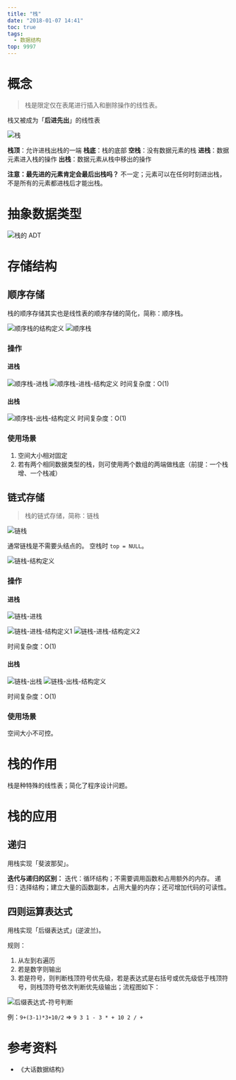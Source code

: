 ```yaml
---
title: "栈"
date: "2018-01-07 14:41"
toc: true
tags:
  - 数据结构
top: 9997
---
```


# 概念
> 栈是限定仅在表尾进行插入和删除操作的线性表。

栈又被成为「**后进先出**」的线性表

![栈](/images/2018/01/07/栈.png)

**栈顶**：允许进栈出栈的一端
**栈底**：栈的底部
**空栈**：没有数据元素的栈
**进栈**：数据元素进入栈的操作
**出栈**：数据元素从栈中移出的操作

**注意：最先进的元素肯定会最后出栈吗？**
不一定；元素可以在任何时刻进出栈，不是所有的元素都进栈后才能出栈。

# 抽象数据类型
![栈的 ADT](/images/2018/01/07/栈的-adt.png)

# 存储结构
## 顺序存储
栈的顺序存储其实也是线性表的顺序存储的简化，简称：顺序栈。

![顺序栈的结构定义](/images/2018/01/07/顺序栈的结构定义.png)
![顺序栈](/images/2018/01/07/顺序栈.png)

### 操作
#### 进栈
![顺序栈-进栈](/images/2018/01/07/顺序栈-进栈.png)
![顺序栈-进栈-结构定义](/images/2018/01/07/顺序栈-进栈-结构定义.png)
时间复杂度：O(1)

#### 出栈
![顺序栈-出栈-结构定义](/images/2018/01/07/顺序栈-出栈-结构定义.png)
时间复杂度：O(1)

### 使用场景

1. 空间大小相对固定
1. 若有两个相同数据类型的栈，则可使用两个数组的两端做栈底（前提：一个栈增、一个栈减）

## 链式存储
> 栈的链式存储，简称：链栈

![链栈](/images/2018/01/07/链栈.png)

通常链栈是不需要头结点的。
空栈时 `top = NULL`。

![链栈-结构定义](/images/2018/01/07/链栈-结构定义.png)

### 操作
#### 进栈
![链栈-进栈](/images/2018/01/07/链栈-进栈.png)

![链栈-进栈-结构定义1](/images/2018/01/07/链栈-进栈-结构定义1.png)
![链栈-进栈-结构定义2](/images/2018/01/07/链栈-进栈-结构定义2.png)

时间复杂度：O(1)
#### 出栈
![链栈-出栈](/images/2018/01/07/链栈-出栈.png)
![链栈-出栈-结构定义](/images/2018/01/07/链栈-出栈-结构定义.png)

时间复杂度：O(1)

### 使用场景
空间大小不可控。

# 栈的作用

栈是种特殊的线性表；简化了程序设计问题。

# 栈的应用

## 递归
用栈实现「斐波那契」。

**迭代与递归的区别：**
迭代：循环结构；不需要调用函数和占用额外的内存。
递归：选择结构；建立大量的函数副本，占用大量的内存；还可增加代码的可读性。

## 四则运算表达式
用栈实现「后缀表达式」(逆波兰)。

规则：
1. 从左到右遍历
2. 若是数字则输出
3. 若是符号，则判断栈顶符号优先级，若是表达式是右括号或优先级低于栈顶符号，则栈顶符号依次判断优先级输出；流程图如下：

![后缀表达式-符号判断](/images/2018/01/07/后缀表达式-符号判断.png)

例：`9+(3-1)*3+10/2` => `9 3 1 - 3 * + 10 2 / +`

# 参考资料

* 《大话数据结构》

<!--以下是脚注-->

